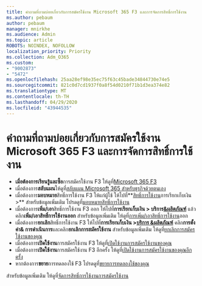 ```yaml
---
title: คําถามที่ถามบ่อยเกี่ยวกับการสมัครใช้งาน Microsoft 365 F3 และการจัดการสิทธิ์การใช้งาน
ms.author: pebaum
author: pebaum
manager: mnirkhe
ms.audience: Admin
ms.topic: article
ROBOTS: NOINDEX, NOFOLLOW
localization_priority: Priority
ms.collection: Adm_O365
ms.custom:
- "9002873"
- "5472"
ms.openlocfilehash: 25aa28ef98e35ec75f63c45bade34844730e74e5
ms.sourcegitcommit: 821c0d7cd1937f0a8f54d0210f71b1d3ea374e82
ms.translationtype: MT
ms.contentlocale: th-TH
ms.lasthandoff: 04/29/2020
ms.locfileid: "43944535"
---
```

# <a name="microsoft-365-f3-subscription-and-license-management-faq"></a>คําถามที่ถามบ่อยเกี่ยวกับการสมัครใช้งาน Microsoft 365 F3 และการจัดการสิทธิ์การใช้งาน

- **เมื่อต้องการเรียนรู้และซื้อ**การสมัครใช้งาน F3 ให้ดูที่[Microsoft 365 F3](https://www.microsoft.com/microsoft-365/microsoft-365-enterprise-f3?activetab=pivot%3aoverviewtab)
- เมื่อต้องการ**สลับแผน**ให้ดูที่[สลับแผน Microsoft 365 สําหรับธุรกิจด้วยตนเอง](https://docs.microsoft.com/microsoft-365/commerce/subscriptions/switch-plans-manually?view=o365-worldwide)
- เมื่อต้องการ**มอบหมาย**สิทธิ์การใช้งาน F3 ให้แก่ผู้ใช้ ให้ไปที่**[สิทธิ์การใช้งาน](https://go.microsoft.com/fwlink/p/?linkid=842264)การเรียกเก็บเงิน >** สําหรับข้อมูลเพิ่มเติม โปรดดูที่[มอบหมายสิทธิ์การใช้งาน](https://docs.microsoft.com/microsoft-365/admin/manage/assign-licenses-to-users?view=o365-worldwide)
- เมื่อต้องการ**เพิ่ม/เอา**สิทธิ์การใช้งาน F3 ออก ให้ไปที่**การเรียกเก็บเงิน > บริการ[&ผลิตภัณฑ์](https://go.microsoft.com/fwlink/p/?linkid=842054)** แล้วคลิก**เพิ่ม/เอาสิทธิ์การใช้งานออก** สําหรับข้อมูลเพิ่มเติม ให้ดูที่[การเพิ่ม/เอาสิทธิ์การใช้งาน](https://docs.microsoft.com/microsoft-365/commerce/licenses/buy-licenses?view=o365-worldwide#add-or-remove-licenses-for-your-business-subscription)ออก 
- เมื่อต้องการ**ยกเลิก**สิทธิ์การใช้งาน F3 ให้ไปที่**การเรียกเก็บเงิน >[บริการ &ผลิตภัณฑ์](https://go.microsoft.com/fwlink/p/?linkid=842054)** คลิก**การตั้งค่า& การดําเนินการ**และคลิก**ยกเลิกการสมัครใช้งาน** สําหรับข้อมูลเพิ่มเติม ให้ดูที่[ยกเลิกการสมัครใช้งานของคุณ](https://docs.microsoft.com/officF365/admin/subscriptions-and-billing/cancel-your-subscription)
- เมื่อต้องการ**เปิดใช้งาน**การสมัครใช้งาน F3 ให้ดูที่[เปิดใช้งานการสมัครใช้งานของคุณ](https://docs.microsoft.com/alchemyinsights/activate-your-office-365-subscription)
- เมื่อต้องการ**เปิดใช้งาน**การสมัครใช้งาน F3 อีกครั้ง ให้ดูที่[เปิดใช้งานการสมัครใช้งานของคุณอีกครั้ง](https://docs.microsoft.com/alchemyinsights/reactivate-your-subscription)
- หากต้องการ**ขยาย**การทดลองใช้ F3 โปรดดูที่[ขยายการทดลองใช้ของคุณ](https://docs.microsoft.com/alchemyinsights/extend-your-trial-for-office-365-for-business)

สําหรับข้อมูลเพิ่มเติม ให้ดูที่[จัดการสิทธิ์การใช้งานการสมัครใช้งาน](https://docs.microsoft.com/microsoft-365/commerce/licenses/buy-licenses?view=o365-worldwide#add-or-remove-licenses-for-your-business-subscription)

